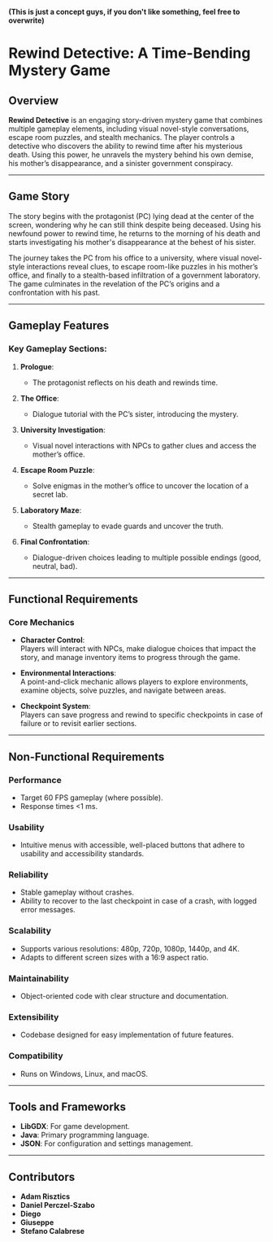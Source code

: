 **(This is just a concept guys, if you don't like something, feel free to overwrite)**

# Rewind Detective: A Time-Bending Mystery Game 

## Overview

**Rewind Detective** is an engaging story-driven mystery game that combines multiple gameplay elements, including visual novel-style conversations, escape room puzzles, and stealth mechanics. The player controls a detective who discovers the ability to rewind time after his mysterious death. Using this power, he unravels the mystery behind his own demise, his mother’s disappearance, and a sinister government conspiracy.

---

## Game Story

The story begins with the protagonist (PC) lying dead at the center of the screen, wondering why he can still think despite being deceased. Using his newfound power to rewind time, he returns to the morning of his death and starts investigating his mother's disappearance at the behest of his sister. 

The journey takes the PC from his office to a university, where visual novel-style interactions reveal clues, to escape room-like puzzles in his mother’s office, and finally to a stealth-based infiltration of a government laboratory. The game culminates in the revelation of the PC’s origins and a confrontation with his past.

---

## Gameplay Features

### Key Gameplay Sections:
1. **Prologue**:  
   - The protagonist reflects on his death and rewinds time.  

2. **The Office**:  
   - Dialogue tutorial with the PC’s sister, introducing the mystery.  

3. **University Investigation**:  
   - Visual novel interactions with NPCs to gather clues and access the mother’s office.  

4. **Escape Room Puzzle**:  
   - Solve enigmas in the mother’s office to uncover the location of a secret lab.  

5. **Laboratory Maze**:  
   - Stealth gameplay to evade guards and uncover the truth.  

6. **Final Confrontation**:  
   - Dialogue-driven choices leading to multiple possible endings (good, neutral, bad).

---

## Functional Requirements

### Core Mechanics
- **Character Control**:  
   Players will interact with NPCs, make dialogue choices that impact the story, and manage inventory items to progress through the game.
   
- **Environmental Interactions**:  
   A point-and-click mechanic allows players to explore environments, examine objects, solve puzzles, and navigate between areas.

- **Checkpoint System**:  
   Players can save progress and rewind to specific checkpoints in case of failure or to revisit earlier sections.

---

## Non-Functional Requirements

### Performance
- Target 60 FPS gameplay (where possible).
- Response times <1 ms.

### Usability
- Intuitive menus with accessible, well-placed buttons that adhere to usability and accessibility standards.

### Reliability
- Stable gameplay without crashes.
- Ability to recover to the last checkpoint in case of a crash, with logged error messages.

### Scalability
- Supports various resolutions: 480p, 720p, 1080p, 1440p, and 4K.
- Adapts to different screen sizes with a 16:9 aspect ratio.

### Maintainability
- Object-oriented code with clear structure and documentation.

### Extensibility
- Codebase designed for easy implementation of future features.

### Compatibility
- Runs on Windows, Linux, and macOS.

---

## Tools and Frameworks
- **LibGDX**: For game development.
- **Java**: Primary programming language.
- **JSON**: For configuration and settings management.

---

## Contributors

- **Adam Risztics**
- **Daniel Perczel-Szabo**
- **Diego**
- **Giuseppe**
- **Stefano Calabrese**
